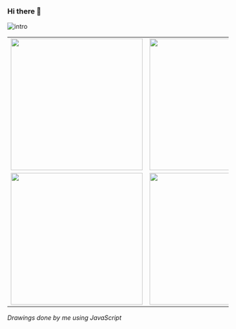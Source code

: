 ### Hi there 👋 
![intro](https://user-images.githubusercontent.com/50753891/147422147-5176d86f-337d-4739-9da2-7e3b9b591dbf.gif)

|  |   | | 
| ------------------------------------------------ | ----------------------------------------------- | ----------------------------------------------- | 
|<img src="https://user-images.githubusercontent.com/50753891/147324071-4c47c442-e92a-491d-a3e6-8e8db55f888f.gif" width="300" height="300">| <img src="https://user-images.githubusercontent.com/50753891/147324213-e24e9bba-c5f4-4947-bd51-d401ade7db2f.gif" width="300" height="300"> | <img src="https://user-images.githubusercontent.com/50753891/147420190-8e455386-9d44-4c0c-a534-9fb68ecf725e.gif" width="300" height="300"> | 
<img src="https://user-images.githubusercontent.com/50753891/147422263-edcf0598-e0ea-4b32-b667-8281126b9b81.gif" width="300" height="300"> |<img src="https://user-images.githubusercontent.com/50753891/147324909-504ba7cc-a3ca-4a0e-b51b-e2f1e6d584fe.gif" width="300" height="300"> | <img src="https://user-images.githubusercontent.com/50753891/147325085-1d1f5510-32ae-4c7c-8239-a0309888e7a6.gif" width="300" height="300">

_Drawings done by me using JavaScript_
